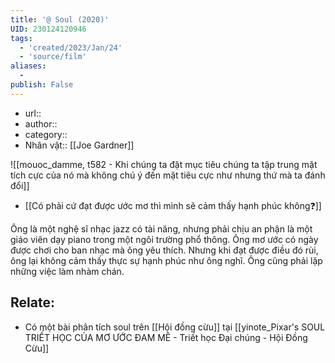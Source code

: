 ```yaml
---
title: '@ Soul (2020)'
UID: 230124120946
tags:
  - 'created/2023/Jan/24'
  - 'source/film'
aliases:
  - 
publish: False
---
```


- url::
- author::
- category::
- Nhân vật:: [[Joe Gardner]]


![[mouoc_damme, t582 - Khi chúng ta đặt mục tiêu chúng ta tập trung mặt tích cực của nó mà không chú ý đến mặt tiêu cực như nhưng thứ mà ta đánh đổi]]


- [[Có phải cứ đạt được ước mơ thì mình sẽ cảm thấy hạnh phúc không❓]]

Ông là một nghệ sĩ nhạc jazz có tài năng, nhưng phải chịu an phận là một giáo viên dạy piano trong một ngôi trường phổ thông. Ông mơ ước có ngày được chơi cho ban nhạc mà ông yêu thích. Nhưng khi đạt được điều đó rùi, ông lại không cảm thấy thực sự hạnh phúc như ông nghĩ. Ông cũng phải lặp những việc làm nhàm chán.

## Relate:
- Có một bài phân tích soul trên [[Hội đồng cừu]] tại [[yinote_Pixar's SOUL TRIẾT HỌC CỦA MƠ ƯỚC ĐAM MÊ - Triết học Đại chúng - Hội Đồng Cừu]]